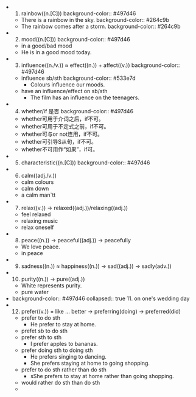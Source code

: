 -
  1. rainbow((n.[C]))
  background-color:: #497d46
	- There is a rainbow in the sky.
	  background-color:: #264c9b
	- The rainbow comes after a storm.
	  background-color:: #264c9b
-
  2. mood((n.[C]))
  background-color:: #497d46
	- in a good/bad mood
	- He is in a good mood today.
-
  3. influence((n./v.)) ≈ effect((n.)) + affect((v.))
  background-color:: #497d46
	- influence sb/sth
	  background-color:: #533e7d
		- Colours influence our moods.
	- have an influence/effect on sb/sth
		- The film has an influence on the teenagers.
-
  4. whether/if 是否
  background-color:: #497d46
	- whether可用于介词之后，if不可。
	- whether可用于不定式之前，if不可。
	- whether可与or not连用，if不可。
	- whether可引导S从句，if不可。
	- whether不可用作“如果”，if可。
-
  5. characteristic((n.[C]))
  background-color:: #497d46
-
  6. calm((adj./v.))
	- calm colours
	- calm down
	- a calm man`tt
-
  7. relax((v.)) -> relaxed((adj.))/relaxing((adj.))
	- feel relaxed
	- relaxing music
	- relax oneself
-
  8. peace((n.)) -> peaceful((adj.)) -> peacefully
	- We love peace.
	- in peace
-
  9. sadness((n.)) ≈ happiness((n.)) -> sad((adj.)) -> sadly(adv.))
-
  10. purity((n.)) -> pure((adj.))
	- White represents purity.
	- pure water
-
  background-color:: #497d46
  collapsed:: true
  11. on one's wedding day
-
  12. prefer((v.)) = like ... better -> preferring(doing) -> preferred(did)
	- prefer to do sth
		- He prefer to stay at home.
	- prefet sb to do sth
	- prefer sth to sth
		- I prefer apples to bananas.
	- prefer doing sth to doing sth
		- He prefers singing to dancing.
		- She prefers staying at home to going shopping.
	- prefer to do sth rather than do sth
		- sShe prefers to stay at home rather than going shopping.
	- would rather do sth than do sth
	-